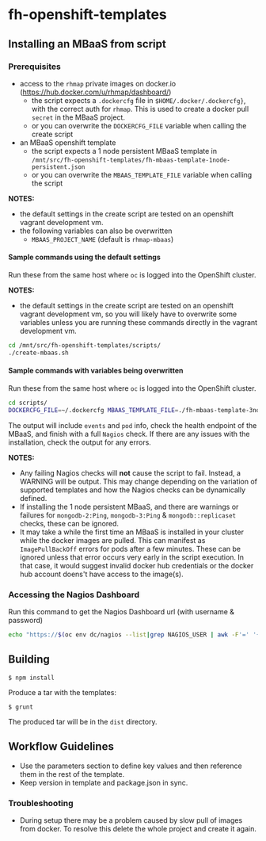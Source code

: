 # fh-openshift-templates

## Installing an MBaaS from script

### Prerequisites

- access to the `rhmap` private images on docker.io (https://hub.docker.com/u/rhmap/dashboard/)
	- the script expects a `.dockercfg` file in `$HOME/.docker/.dockercfg}`, with the correct auth for `rhmap`. This is used to create a docker pull `secret` in the MBaaS project.
	- or you can overwrite the `DOCKERCFG_FILE` variable when calling the create script 
- an MBaaS openshift template
	- the script expects a 1 node persistent MBaaS template in `/mnt/src/fh-openshift-templates/fh-mbaas-template-1node-persistent.json`
	- or you can overwrite the `MBAAS_TEMPLATE_FILE` variable when calling the script

**NOTES:**
- the default settings in the create script are tested on an openshift vagrant development vm.
- the following variables can also be overwritten
	- `MBAAS_PROJECT_NAME` (default is `rhmap-mbaas`)

#### Sample commands using the default settings

Run these from the same host where `oc` is logged into the OpenShift cluster.

**NOTES:**
- the default settings in the create script are tested on an openshift vagrant development vm, so you will likely have to overwrite some variables unless you are running these commands directly in the vagrant development vm.

```bash
cd /mnt/src/fh-openshift-templates/scripts/
./create-mbaas.sh
```

#### Sample commands with variables being overwritten

Run these from the same host where `oc` is logged into the OpenShift cluster.

```bash
cd scripts/
DOCKERCFG_FILE=~/.dockercfg MBAAS_TEMPLATE_FILE=./fh-mbaas-template-3node.json MBAAS_PROJECT_NAME=3node-mbaas ./create-mbaas.sh
```

The output will include `events` and `pod` info, check the health endpoint of the MBaaS, and finish with a full `Nagios` check.
If there are any issues with the installation, check the output for any errors.

**NOTES:**
- Any failing Nagios checks will **not** cause the script to fail. Instead, a WARNING will be output. This may change depending on the variation of supported templates and how the Nagios checks can be dynamically defined.
- If installing the 1 node persistent MBaaS, and there are warnings or failures for `mongodb-2:Ping`, `mongodb-3:Ping` & `mongodb::replicaset` checks, these can be ignored.
- It may take a while the first time an MBaaS is installed in your cluster while the docker images are pulled. This can manifest as `ImagePullBackOff` errors for pods after a few minutes. These can be ignored unless that error occurs very early in the script execution. In that case, it would suggest invalid docker hub credentials or the docker hub account doens't have access to the image(s).

### Accessing the Nagios Dashboard

Run this command to get the Nagios Dashboard url (with username & password)

```bash
echo "https://$(oc env dc/nagios --list|grep NAGIOS_USER | awk -F'=' '{print $2}'):$(oc env dc/nagios --list|grep NAGIOS_PASSWORD | awk -F'=' '{print $2}')@$(oc get route nagios --template "{{.spec.host}}")"
```

## Building
```shell
$ npm install
```

Produce a tar with the templates:

```shell
$ grunt
```
The produced tar will be in the ```dist``` directory.

## Workflow Guidelines

* Use the parameters section to define key values and then reference them in the rest of the template.
* Keep version in template and package.json in sync.

### Troubleshooting

* During setup there may be a problem caused by slow pull of images from docker. To resolve this delete the whole project and create it again.
